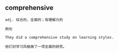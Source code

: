 ## comprehensive
```
adj. 综合的，全面的；有理解力的

例句

They did a comprehensive study on learning styles.

他们对学习风格做了一项全面的研究。
```